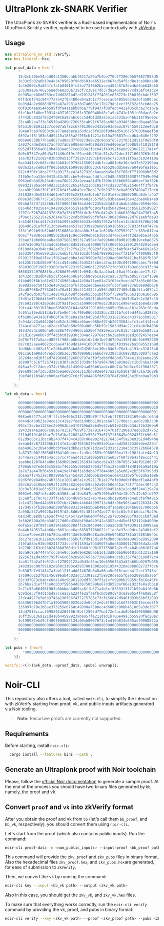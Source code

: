 # UltraPlonk zk-SNARK Verifier

The UltraPlonk zk-SNARK verifier is a Rust-based implementation of Noir's UltraPlonk Solidity verifier, optimized to be used contextually with [zkVerify](https://github.com/zkVerify/zkVerify).

## Usage

```rust
use ultraplonk_no_std::verify;
use hex_literal::hex;

let proof_data = hex!(
      "
      15d2cb30be54aed04a1356bcabbf6217a20a7b4be770b77286d9b570827055d5
      1e33c5b02a6b10e4e34705620f96db583a46531edb67ed54f5cd8e1ca98bea8b
      1c4e2003c9a844fc7afb84010fc53a773f0b2bacea45345fb2eb4bd9ab638a55
      23630ae86706266aed6a82c0a729cf7c38ac7db37da246c99e77cda5efc41c24
      0c985adc08d6763ce7dd8287bd2cd201243f7f4031e836729c15b8f6cb4cf507
      07fdc6f741c84477a7e42f8a480ee64a3d1c7fceecac94055eb24a3efa580cec
      0a95d4a2e9688d0759a87a2981a38d746683c17b279db1eef35152a55cbdde25
      00f9204aa9544b599fdfa411abb0b6a779f9437f08fedc4421405cbca27c1b7a
      0fe1ba3146ee70914c49716272161c3700940bd8c1a9e4741e105fc08dac8e2e
      2f442bc8d3df8524f0916a93a6c6cc5d4b1d28a55e1a5531bad46b316f95e0bc
      25ca0b2ea7f3e365f0ad209d726935cab91f67d5ae985a934d38becd8aaa603a
      04b319d8591a137cde07a5f82c6749130603435be93c9a3c8764559723ee4dc0
      194a87ca976963c90a77a8ebaca268dc1c5f8286f9d4ad5016c757080baeef58
      0892aff5f163d3d89418a1835a2f768cb1421a1b10a298037cdcdb4a040ef292
      00b8e0558b77daed027ad8a2d7f6027de8e2dc9ddafd572170312d511f0e5df8
      2a927caded56827ac403fab8e088eb4e4b80da829ed406e1ef308b95f18181fd
      0952d7f350a0019b47b3aad37ce0883a2f6c842f48392f6a8c9230872117414f
      0d0c07547ea86d3a7f446c019cf99ae44b251dc51c2a22dec3f716649263e01d
      1a67b3f521c82483bdd0a513ff382073193cb4588bc7253c011f5aa31924110a
      0ae3441e2c685cf0d54b83c99798415509144bfcaa881e6e30ade37e572399ba
      08d632a5ce80aff8e5ba0361b99095ddc633c678b5296dd56e87a0496fea1eb1
      012cd30fc1dce7ff3a99173aea24327920c6aeadda5a15f765df7719088b66d2
      210b5e4ea13de0415a33c50ccbe9e6eaad4ddfca26d8a4938350387479d9e09d
      0962e6b3452b23cdcbea70d2123a2eeaa81d7bf390c185b66504a80ecf3ef82b
      099d2178bac44b9d3321dc0526524b221cdc8a374cd2202fd6215464ff3f8476
      2ac49b998bf39f10397bf4f548b49ce7bdb17e9b287fb3e8a605974894717dc0
      2518385d5e81584d61e671405e2585de4bfeb7fbf01d8ec3660758ba6defa4b7
      009e3d83d677371e58bc62dbc55046a82a3579d5283beaa4426a422be86b14e9
      09a6df873f123568af5f8904f66f6ad44d22355db3d3bfabeb3a55ec9594e961
      0164bdcf0258a4194289526455191edbf6c8cafaad5042d4423cb5812b5d9827
      1207fc52674841378d5b7a73f8750fdc3d593c04242c7abb61098a24b7987e45
      2f0ac3265215a262614a752c2cdbdd8e59cf8fe47386e3d49a22d781aebfde93
      1c6540f3bc4d17c3303b2993b3903b333a0655f952af0fce11bb61b8570be298
      2064d62d1af0f813cb9e49aa4537e7339a93a889199185b91c378334fe8747ce
      133f1692b5fb32bd0f5160684f8dba06c35ac1e6265e897552971fe383e817ea
      0decf78938ce20085b226a81c9ecb989eb91b3b6a3d7e5cce47f2d2e05e14a55
      15bae71eb000ea4bad8975881995317a954c7a899b00ef8d0103db19ceba8375
      2a97e16d9a73a3a4c858be5d8d5858ccd70980f5fc0697b51a9912948291d3e4
      0f108d49a3b4bcd42ad7c17c7f9a27c1f0929f19e352cf4bf04c547b46692452
      1e6d394705e59912563aeb5f17d2161dcfaeb79889a30ecff21fefcf89688cf8
      0799175f0e83f4c1f862aa8cbba3ab70569ef82c998ad006fd411bef685fb58f
      1e125b763bd56e9f4dccd54ae0dc4bd5234cbeca7ac18d0c044190ecaecf980d
      16803802f1907c3300c9af02231952900d112596672fdc3031fa3e0e3c833c84
      0866337497688f5ca8260d70e59f1e094bd8c3aa2ba4af0adf94cddcbe17c52f
      1d432dc381db48b5c2f556465962455b8d95ca168caa5732f92a055771ef159e
      01bbd99f8b1c61e5257459654ba41450a71ee83a73f68ec9cedd473e35c6660c
      1698d3ee758f1b3e4043a23abf673ba2e8dbeea6d4fc36f1e8727eb8e99db67b
      23ed87988e27762d45a70a51f35d4f14324fa5864458777409e18bf5fa4074c1
      242fac8d503f8c14e2c4a16b8dfcbe9b53b51bdfd5f739eaf956631b3e16c795
      2fd61e179b6416e97c65e480f55a0c1898f18b808b7534c16dfd5a3c2e38fc19
      29c693280c4280cde2df9a1f6cc5a509906870e52301051e99e4ecb1e8eda509
      19fca4d8911b78bed6950208f04ad45df291d98eb685ed98caa1b1a263cf8cda
      2c051af6edb513da1b7be8e444c700e06b55338bcc3231b7cdfed446ca03873c
      0fb2806943438f4b66f367b5e0a1dacb4595d3f05331821056c4337165b95817
      2c944ab23a04420dfad52c3a998aa9baec080e4974b2073504acfc3cef414ec4
      124acdb4271aca62aec07a8b89e900a80bc5bb59c15d5dd94e221c04abfb4836
      192d7d5dc100b4e0c628b7493490dcbb20ef7d859e1a39c815c41b89e5b84cca
      271d16d948b87dff4d5bcd19930c384ac72876accb639eb8018ed26d2457eab4
      2d79c77f7a8aaed8551f908cb8bdb6e16a7de1be7d07e9a1358f40cfb6992269
      017c832aee48022cc6ae47169dd144416b0f36f783a85f8399e2ba5695521b9d
      1dd6bbdc302af51e2d6ba0584bd8d2d28b6ec30bc04d3e78a3a4191ec318f340
      09cca61a90dc47e5dbd8b3e3785f0906839a66d78338acdc6983825300dfcae2
      2626decbd2bf3ad742960d2526669797a3f9f2ebbfdd8bd17344e11b2ea6a285
      16808fc616ff267412c838fa8c551d3d9cfb7a8647685a018e8cc1bd7a6a3460
      048aa7e7f24eee374cf90c841436d24a056b61ad4c60d74c7dd6cc94f96df371
      296609d66f3d55d39d5eae092cce3113bd892ee417a22a5ba014dd731a72688b
      19ef4d11b948ceb06aef6ab97c0cf7a04486fdd998784f200d26e2bbc0aa79b3
      "
    );

let vk_data = hex!(
      "
      0000000000000000000000000000000000000000000000000000000000000002
      0000000000000000000000000000000000000000000000000000000000000010
      0000000000000000000000000000000000000000000000000000000000000001
      068ae63477ca649fffc34e466c212c208b89ff7dfebff7831183169ea0cfd64d
      0d44dc459b23e94ce13c419e7feeb1d4bb61991ce667557d0ecc1ee6c29b3c3b
      093cf3ec6e1328ec2e9963bae3f0769bd8eb45e32cb91e2435d33daf3b336ea9
      29432aa4a2a667ca8a6781517f689f573e78164764701f7190e07eeb282d7752
      211045f9f4618ac7e73d1ba72682487e558f73d6737ff3645a9824352fb90e51
      012d9c85c11bcc8b2407f4764c4209c06e9027d21764554f5a20e9361d4d94ba
      2eea648c8732596b1314fe2a4d2f05363f0c994e91cecad25835338edee2294f
      0ab49886c2b94bd0bd3f6ed1dbbe2cb2671d2ae51d31c1210433c3972bb64578
      1a8732b002f568683304140deecc1ca5ce2553c9988950ea13c198f1afe44e13
      2c44ea8c14491b4acc57cc74ead43131d09e58937ae057f69f29b4af8ecc3441
      1eebbe1207643a8bd1669b999e82265d340a5ecb1a33c0b7055734ef91200c97
      2f08a6a07ed616c588bcf4e3555c006b27d5d1ffba12754d0718481e1a9a419a
      2a7e71e447b5645910a429e7f48f1a5deba7f7d446b95a5edd242b55f67993d3
      2b1ea7f7453a8c80a89a675245da0c33db05ba8e95ecea432ab85f6b2d6a1e86
      02d6fd9e84dbe74b7531e1801405a1c292117b1a17fefe9de0bfd9edf1a84bf9
      293c6ab3c06a0669af13393a82c60a459a3b2a0b768da45ac7af7f2aec40fc42
      18c3e78f81e83b52719158e4ac4c2f4b6c55389300451eb2a2deddf244129e7a
      0002e9c902fe5cd49b64563cadf3bb8d7beb75f905a5894e18d27c42c62fd797
      155a0f51fec78c33ffceb7364d69d7ac27e570ae50bc180509764eb3fef94815
      1c1c4720bed44a591d97cbc72b6e44b644999713a8d3c66e9054aa5726324c76
      117d457bfb28869ab380fd6e83133eeb5b6ab48e5df1ae9bc204b60817006655
      2a958a537a99428a1019fd2c8d6b97c48f3e74ad77f0e2c63c9dfb6dccf9a29c
      0ad34b5e8db72a5acf4427546c7294be6ed4f4d252a79059e505f9abc1bdf3ed
      1e5b26790a26eb340217dd9ad28dbf90a049f42a3852acd45e6f521f24b4900e
      0efe5ad29f99fce939416b6638dff26c845044cca9a2d9dbf94039a11d999aaa
      0a44bf49517a4b66ae6b51eee6ac68587f768022c11ac8e37cd9dce243d01ef2
      2cbce7beee3076b78dace04943d69d0d9e28aa6d00e046852781a5f20816645c
      2bc27ec2e1612ea284b08bcc55b6f2fd915d11bfedbdc0e59de09e5b28952080
      210fa88bc935d90241f733cc4f011893a7d349075a0de838001178895da2aa39
      1d270bb763cb26b2438b0760dfc7fb68fc98f87155867a2cf5c4b4ba06f637a6
      163a9c8b67447afccc64e9ccba9d9e826ba5b1d1ddd8d6bb960f01cd1321a169
      19256311d43dbc795f746c63b209667653a773088aba5c6b1337f435188d72c4
      1aa81f5a2a21e5f2ce127892122ad0d3c35ac30e8556f343a85b66bb0207b055
      2402d1ec00759182e950c3193c439370013802e6819544320a08b8682727f6c6
      2e6367e7e914347a3bb11215add814670b848a66aa5c015faedb4f2cef37454f
      17609c6252f021456896ab4c02adc333912c2f58020c8e55fb2e52096185a0bf
      02c397073c8abce6d4140c9b961209dd783bff1a1cfc999bb29859cfb16c46fc
      2b7bba2d1efffce0d033f596b4d030750599be670db593af86e1923fe8a1bb18
      2c71c58b66498f903b3bbbda3d05ce8ffb571a4b3cf83533f3f71b99a04f6e6b
      039dce37f94d1bbd97ccea32a224fe2afaefbcbd080c84dcea90b54f4e0a858f
      27dc44977efe6b3746a290706f4f7275783c73cfe56847d848fd93b63bf32083
      0a5366266dd7b71a10b356030226a2de0cbf2edc8f085b16d73652b15eced8f5
      136097d79e1b0ae373255e8760c49900a7588ec4d6809c90bb451005a3de3077
      13dd7515ccac4095302d204f06f0bff2595d77bdf72e4acdb0b0b43969860d98
      16ff3501369121d410b445929239ba057fe211dad1b706e49a3b55920fac20ec
      1e190987ebd9cf480f608b82134a00eb8007673c1ed10b834a695adf0068522a
      0000000000000000000000000000000000000000000000000000000000000000
      0000000000000000000000000000000000000000000000000000000000000000
      "
    );

let pubs = [hex!(
        "000000000000000000000000000000000000000000000000000000000000000a"
    )];

verify::<()>(&vk_data, &proof_data, &pubs).unwrap();
```

# Noir-CLI

This repository also offers a tool, called `noir-cli`, to simplify the interaction with zkVerify starting from proof, vk, and public inputs artifacts generated via Noir tooling.

> **Note:** Recursive proofs are currently not supported.

## Requirements

Before starting, install `noir-cli`:

  ```bash
    cargo install --features bins --path .
  ```

## Generate an Ultraplonk proof with Noir toolchain

Please, follow the [official Noir documentation](https://noir-lang.org/docs/getting_started/quick_start) to generate a sample proof. At the end of the process you should have two binary files generated by `bb`, namely, the proof and vk.

## Convert `proof` and `vk` into zkVerify format
After you obtain the proof and vk from `bb` (let's call them `bb_proof`, and `bb_vk`, respectively), you should convert them using `noir-cli`.

Let's start from the proof (which also contains public inputs). Run the command:

```bash
noir-cli proof-data -n <num_public_inputs> --input-proof <bb_proof path> --output-proof <zkv_proof path> --output-pubs <zkv_pubs path>
```

This command will provide the `zkv_proof` and `zkv_pubs` files in binary format. Also the hexadecimal files `zkv_proof.hex`, and `zkv_pubs.hex`are generated, for ease of submission to `zkVerify`.

Then, we convert the vk by running the command:

```bash
noir-cli key --input <bb_vk path> --output <zkv_vk path>
```

Also in this case, you should get the `zkv_vk`, and `zkv_vk.hex` files.

To make sure that everything works correctly, run the `noir-cli verify` command by providing the vk, proof, and pubs in binary format:

```bash
noir-cli verify --key <zkv_vk path> --proof <zkv_proof path> --pubs <zkv_pubs path>
```